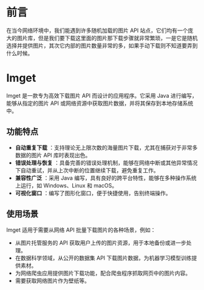 # 前言
在当今网络环境中，我们能遇到许多随机加载的图片 API 站点，它们均有一个庞大的图片库，但是我们要下载这里面的图片那下载步骤就非常繁琐，一是它是随机选择并提供图片，其次它内部的图片数量非常的多，如果手动下载则不知道要弄到什么时候。

# Imget

Imget 是一款专为高效下载图片 API 而设计的应用程序。它采用 Java 进行编写，能够从指定的图片 API 或网络资源中获取图片数据，并将其保存到本地存储系统中。

## 功能特点

  * **自动重复下载** ：支持理论无上限次数的海量图片下载，尤其在捕获对于非常多数据的图片 API 库时表现出色。
  * **错误处理与恢复** ：具备完善的错误处理机制，能够在网络中断或其他异常情况下自动重试，并从上次中断的位置继续下载，避免重复工作。
  * **兼容性广泛** ：采用 Java 编写，具有良好的跨平台特性，能够在多种操作系统上运行，如 Windows、Linux 和 macOS。
  * **可视化窗口** ：编写了图形化窗口，便于快捷使用，告别终端操作。

## 使用场景
Imget 适用于需要从网络 API 批量下载图片的各种场景，例如：

  * 从图片托管服务的 API 获取用户上传的图片资源，用于本地备份或进一步处理。
  * 在数据科学领域，从公开的数据集 API 下载图片数据，为机器学习模型训练提供素材。
  * 为网络爬虫应用提供图片下载功能，配合爬虫程序抓取网页中的图片内容。
  * 需要获取网络图片作为壁纸等。